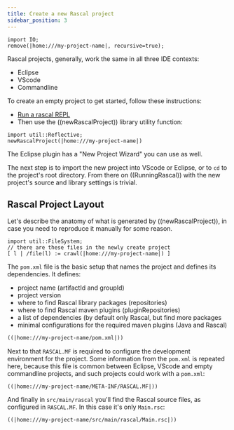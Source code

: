 ```yaml
---
title: Create a new Rascal project
sidebar_position: 3
---
```


```rascal-prepare
import IO;
remove(|home:///my-project-name|, recursive=true);
```

Rascal projects, generally, work the same in all three IDE contexts:
* Eclipse
* VScode
* Commandline

To create an empty project to get started, follow these instructions:

* [Run a rascal REPL]((RunningRascal))
* Then use the ((newRascalProject)) library utility function:
```rascal-shell
import util::Reflective;
newRascalProject(|home:///my-project-name|)
```

The Eclipse plugin has a "New Project Wizard" you can use as well.

The next step is to import the new project into VScode or Eclipse, or
to `cd` to the project's root directory. From there on ((RunningRascal))
with the new project's source and library settings is trivial.

## Rascal Project Layout

Let's describe the anatomy of what is generated by ((newRascalProject)), in case you
need to reproduce it manually for some reason. 

```rascal-shell
import util::FileSystem;
// there are these files in the newly create project
[ l | /file(l) := crawl(|home:///my-project-name|) ]
```

The `pom.xml` file is the basic setup that names the project and defines its dependencies. It defines:
* project name (artifactId and groupId)
* project version
* where to find Rascal library packages (repositories)
* where to find Rascal maven plugins (pluginRepositories)
* a list of dependencies (by default only Rascal, but find more packages
* minimal configurations for the required maven plugins (Java and Rascal)

```xml
((|home:///my-project-name/pom.xml|))
```

Next to that `RASCAL.MF` is required to configure the development environment for the project. Some
information from the `pom.xml` is repeated here, because this file is common between Eclipse, VScode and empty commandline projects,
and such projects could work with a `pom.xml`:

```MF
((|home:///my-project-name/META-INF/RASCAL.MF|))
```

And finally in `src/main/rascal` you'll find the Rascal source files, as configured in `RASCAL.MF`. In this case it's only `Main.rsc`:

```rascal
((|home:///my-project-name/src/main/rascal/Main.rsc|))
```
